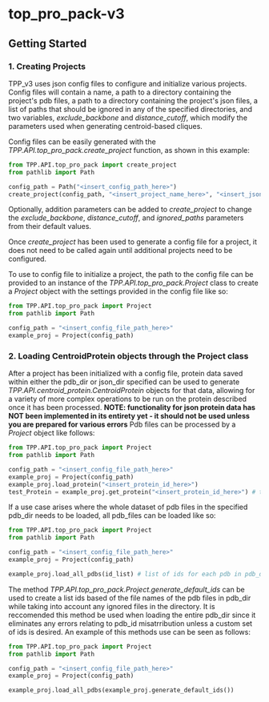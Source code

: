 # top_pro_pack-v3
 
## Getting Started

### 1. Creating Projects

TPP_v3 uses json config files to configure and initialize various projects. Config files will contain a name,
a path to a directory containing the project's pdb files, a path to a directory containing the project's json files,
a list of paths that should be ignored in any of the specified directories, and two variables, *exclude_backbone* and 
*distance_cutoff*, which modify the parameters used when generating centroid-based cliques.

Config files can be easily generated with the *TPP.API.top_pro_pack.create_project* function, as shown in this example:

~~~python
from TPP.API.top_pro_pack import create_project
from pathlib import Path

config_path = Path("<insert_config_path_here>")
create_project(config_path, "<insert_project_name_here>", "<insert_json_dir_path_here>", "<insert_pdb_dir_path_here>")
~~~

Optionally, addition parameters can be added to *create_project* to change the *exclude_backbone*, *distance_cutoff*,
and *ignored_paths* parameters from their default values.

Once *create_project* has been used to generate a config file for a project, it does not need to be called again until
additional projects need to be configured.

To use to config file to initialize a project, the path to the config file can be provided to an instance of the 
*TPP.API.top_pro_pack.Project* class to create a *Project* object with the settings provided in the config file like so:

~~~python
from TPP.API.top_pro_pack import Project
from pathlib import Path

config_path = "<insert_config_file_path_here>"
example_proj = Project(config_path)
~~~

### 2. Loading CentroidProtein objects through the Project class

After a project has been initialized with a config file, protein data saved within either the pdb_dir or json_dir specified
can be used to generate *TPP.API.centroid_protein.CentroidProtein* objects for that data, allowing for a variety of more
complex operations to be run on the protein described once it has been processed. **NOTE: functionality for json protein
data has NOT been implemented in its entirety yet - it should not be used unless you are prepared for various errors**
Pdb files can be processed by a *Project* object like follows:

~~~python
from TPP.API.top_pro_pack import Project
from pathlib import Path

config_path = "<insert_config_file_path_here>"
example_proj = Project(config_path)
example_proj.load_protein("<insert_protein_id_here>")
test_Protein = example_proj.get_protein("<insert_protein_id_here>") # this command can be used to receive a CentroidProtein object for the pdb data once it has been loaded
~~~

If a use case arises where the whole dataset of pdb files in the specified pdb_dir needs to be loaded, all pdb_files can be
loaded like so:

~~~python
from TPP.API.top_pro_pack import Project
from pathlib import Path

config_path = "<insert_config_file_path_here>"
example_proj = Project(config_path)

example_proj.load_all_pdbs(id_list) # list of ids for each pdb in pdb_dir in order of the files as listed in pdb_dir
~~~

The method *TPP.API.top_pro_pack.Project.generate_default_ids* can be used to create a list ids based of the file names of
the pdb files in pdb_dir while taking into account any ignored files in the directory. It is reccomended this method be used 
when loading the entire pdb_dir since it eliminates any errors relating to pdb_id misatrribution unless a custom set of ids is desired.
An example of this methods use can be seen as follows:

~~~python
from TPP.API.top_pro_pack import Project
from pathlib import Path

config_path = "<insert_config_file_path_here>"
example_proj = Project(config_path)

example_proj.load_all_pdbs(example_proj.generate_default_ids())
~~~



